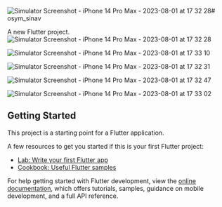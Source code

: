 ![Simulator Screenshot - iPhone 14 Pro Max - 2023-08-01 at 17 32 28](https://github.com/irembyzdm/puan_hesaplama/assets/139226272/b0959882-a8bb-4560-be1d-8c578f9f1865)# osym_sinav

A new Flutter project.
![Simulator Screenshot - iPhone 14 Pro Max - 2023-08-01 at 17 32 28](https://github.com/irembyzdm/puan_hesaplama/assets/139226272/3f34ff07-f8a7-4bb1-b3aa-1805a66a186a)

![Simulator Screenshot - iPhone 14 Pro Max - 2023-08-01 at 17 33 10](https://github.com/irembyzdm/puan_hesaplama/assets/139226272/d810f732-6abd-4743-ade8-779a23033863)

![Simulator Screenshot - iPhone 14 Pro Max - 2023-08-01 at 17 32 31](https://github.com/irembyzdm/puan_hesaplama/assets/139226272/a24319ac-15d4-4ec8-b18c-3c4f09e06fee)

![Simulator Screenshot - iPhone 14 Pro Max - 2023-08-01 at 17 32 47](https://github.com/irembyzdm/puan_hesaplama/assets/139226272/ef798e85-420b-44b9-80a6-a97405fe6557)

![Simulator Screenshot - iPhone 14 Pro Max - 2023-08-01 at 17 33 02](https://github.com/irembyzdm/puan_hesaplama/assets/139226272/235bcba4-af90-46ec-867c-10a5ca935d11)


## Getting Started

This project is a starting point for a Flutter application.

A few resources to get you started if this is your first Flutter project:

- [Lab: Write your first Flutter app](https://docs.flutter.dev/get-started/codelab)
- [Cookbook: Useful Flutter samples](https://docs.flutter.dev/cookbook)

For help getting started with Flutter development, view the
[online documentation](https://docs.flutter.dev/), which offers tutorials,
samples, guidance on mobile development, and a full API reference.
